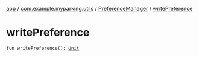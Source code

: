 [app](../../index.md) / [com.example.myparking.utils](../index.md) / [PreferenceManager](index.md) / [writePreference](./write-preference.md)

# writePreference

`fun writePreference(): `[`Unit`](https://kotlinlang.org/api/latest/jvm/stdlib/kotlin/-unit/index.html)
